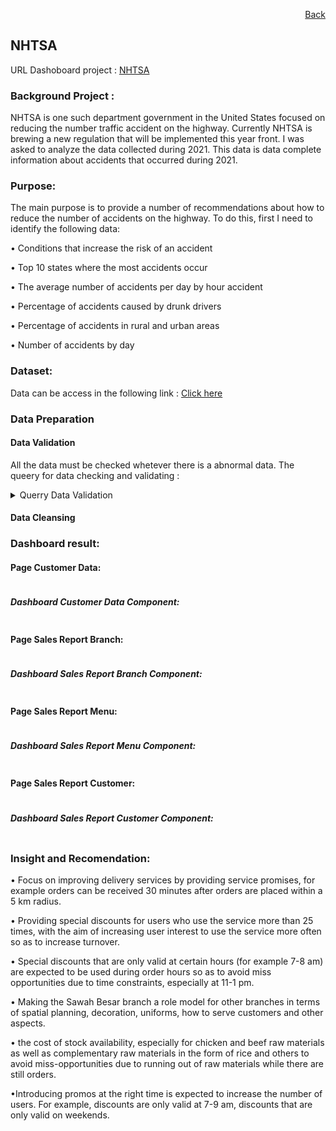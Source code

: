 <p align="right"> <a href="https://achmadirfana.github.io/portofolio/portfolio-NHTSA.html">Back</a></p>


<h2> NHTSA</h2>
<p> URL Dashoboard project : <a href="https://app.powerbi.com/view?r=eyJrIjoiMjI5NDY4NGMtNjg2Zi00ZjA1LWI4Y2UtYWJjOTNhZDYxNmU0IiwidCI6ImRmODY3OWNkLWE4MGUtNDVkOC05OWFjLWM4M2VkN2ZmOTVhMCJ9">NHTSA</a></p>
<h3> Background Project :</h3>
<p> NHTSA is one such department government in the United States focused on reducing the number
traffic accident on the highway.
Currently NHTSA is brewing a new regulation that will be implemented this year
front. I was asked to
analyze the data collected during 2021. This data is data
complete information about accidents that occurred during 2021.</p>
<h3>Purpose:</h3>
<p> The main purpose is to provide a number of recommendations
about how to reduce the number of accidents on the highway. To do this,
first I  need to identify the following data:</p>
<p>•  Conditions that increase the risk of an accident </p>
<p>•  Top 10 states where the most accidents occur </p>
<p>•  The average number of accidents per day by hour accident </p>
<p>•  Percentage of accidents caused by drunk drivers </p>
<p>•  Percentage of accidents in rural and urban areas </p>
<p>•  Number of accidents by day </p>

</p>
<h3>Dataset:</h3>
<p>Data can be access in the following link : <a href="https://drive.google.com/file/d/1wiFf1VpFRXXUz9XpHjb--6vFDoNiCVDK/view?usp=sharing">Click here</a></p>
<h3>Data Preparation</h3>
<h4>Data Validation</h4>
<p> All the data must be checked whetever there is a abnormal data. The  queery for data checking and validating :</p>
<details> 
  <summary>Querry Data Validation </summary>
  <p style="font-size: 4rem;font-family: impact"> select  count(consecutive_number) from crash ;</p>
<p style="font-size: 5rem;font-family:verdana"> select  count(distinct consecutive_number) from crash ; -- data OK </p>
select  distinct state_name from crash ;
select  max(number_of_vehicle_forms_submitted_all), min(number_of_vehicle_forms_submitted_all) from crash ;
select  max(number_of_motor_vehicles_in_transport_mvit), min(number_of_motor_vehicles_in_transport_mvit) from crash;
select  max(number_of_parked_working_vehicles), min(number_of_parked_working_vehicles) from crash;
select  max(number_of_forms_submitted_for_persons_not_in_motor_vehicles), min(number_of_forms_submitted_for_persons_not_in_motor_vehicles) from crash  ;
select  max(number_of_persons_in_motor_vehicles_in_transport_mvit), min(number_of_persons_in_motor_vehicles_in_transport_mvit) from crash ;
select  max(number_of_persons_not_in_motor_vehicles_in_transport_mvit), min(number_of_persons_not_in_motor_vehicles_in_transport_mvit) from crash ;
select distinct land_use_name from crash ;
select distinct functional_system_name from crash ;
select min(milepoint),max(milepoint) from crash ;
select distinct manner_of_collision_name from crash ;
select distinct type_of_intersection_name from crash   ;
select distinct light_condition_name from crash ;
select distinct atmospheric_conditions_1_name from crash ;
select distinct number_of_fatalities from crash   ;
select distinct number_of_drunk_drivers from crash  ;
select min(timestamp_of_crash),max(timestamp_of_crash) from crash  ; -- ditemukan data timezonenya tidak sesuai dengan lokal time state amerika dan ada sebagian data di luar tahun 2021
</div>
</details>




<h4>Data Cleansing</h4>
<h3>Dashboard result:</h3>
<h4>Page Customer Data:</h4>
<p align="center"> 
<img src="fsp1.png" class="img-fluid" alt="">  
</p>
<h5>Dashboard Customer Data Component:</h5>
<p align="center"> 
<img src="fsp1s.png" class="img-fluid" alt="">  
</p>
<h4>Page Sales Report Branch:</h4>
<p align="center"> 
<img src="fsp2.png" class="img-fluid" alt="">  
</p>
<h5>Dashboard Sales Report Branch Component:</h5>
<p align="center"> 
<img src="fsp2s.png" class="img-fluid" alt="">  
</p>
<h4>Page Sales Report Menu:</h4>
<p align="center"> 
<img src="fsp3.png" class="img-fluid" alt="">  
</p>
<h5>Dashboard Sales Report Menu Component:</h5>
<p align="center"> 
<img src="fsp3s.png" class="img-fluid" alt="">  
</p>
<h4>Page Sales Report Customer:</h4>
<p align="center"> 
<img src="fsp4.png" class="img-fluid" alt="">  
</p>
<h5>Dashboard Sales Report Customer Component:</h5>
<p align="center"> 
<img src="fsp4s.png" class="img-fluid" alt="">  
</p>
<h3>Insight and Recomendation:</h3>
<p>• Focus on improving delivery services by providing service promises, for example orders can be received 30 minutes after orders are placed within a 5 km radius. </p>
<p>• Providing special discounts for users who use the service more than 25 times, with the aim of increasing user interest to use the service more often so as to increase turnover.</p>

<p>• Special discounts that are only valid at certain hours (for example 7-8 am) are expected to be used during order hours so as to avoid miss opportunities due to time constraints, especially at 11-1 pm.</p>
<p>• Making the Sawah Besar branch a role model for other branches in terms of spatial planning, decoration, uniforms, how to serve customers and other aspects.</p>
<p>• the cost of stock availability, especially for chicken and beef raw materials as well as complementary raw materials in the form of rice and others to avoid miss-opportunities due to running out of raw materials while there are still orders.</p>
<p>•Introducing promos at the right time is expected to increase the number of users. For example, discounts are only valid at 7-9 am, discounts that are only valid on weekends.</p>

